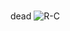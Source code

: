 # 
dead ![R-C](https://user-images.githubusercontent.com/103413800/162697204-4a3921eb-8757-4198-94e5-cfc8388d3659.jpg)
